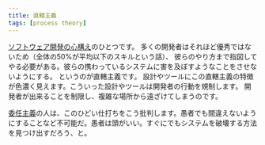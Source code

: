 ```yaml
---
title: 直轄主義
tags: [process theory]
---
```


[ソフトウェア開発の心構え](/SoftwareDevelopmentAttitude)のひとつです。
多くの開発者はそれほど優秀ではないため（全体の50%が平均以下のスキルという話）、
彼らのやり方まで指図してやる必要がある。彼らの携わっているシステムに害を及ぼすようなことをさせないようにする。
というのが直轄主義です。
設計やツールにこの直轄主義の特徴が色濃く見えます。こういった設計やツールは開発者の行動を規制します。
開発者が出来ることを制限し、複雑な場所から遠ざけてしまうのです。

[委任主義](/EnablingAttitude)の人は、このひどい仕打ちをこう批判します。愚者でも間違えないようにすることなど不可能だ。愚者は頭がいい。すぐにでもシステムを破壊する方法を見つけ出すだろう、と。
